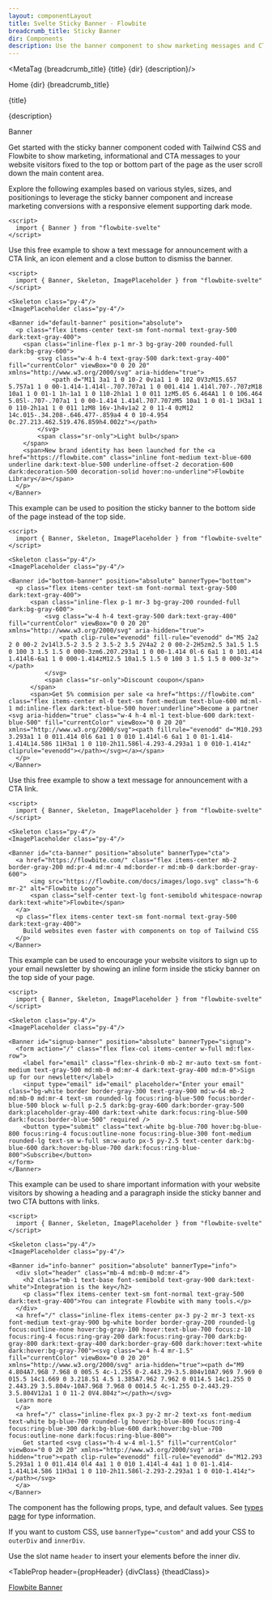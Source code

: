 ```yaml
---
layout: componentLayout
title: Svelte Sticky Banner - Flowbite
breadcrumb_title: Sticky Banner
dir: Components
description: Use the banner component to show marketing messages and CTA buttons at the top or bottom side of your website based on the utility classes from Tailwind CSS
---
```



<MetaTag {breadcrumb_title} {title} {dir} {description}/>

<script>
  import { Htwo, ExampleDiv, GitHubSource, CompoDescription, TableProp, TableDefaultRow, MetaTag } from '../utils'
  
  import { Breadcrumb, BreadcrumbItem, Heading, P, A } from '$lib'
  // Props table
  import { props as bannerProps } from '../props/Banner.json'
	let propHeader = ['Name', 'Type', 'Default']
	let divClass='w-full relative overflow-x-auto shadow-md sm:rounded-lg py-4'
  let theadClass ='text-xs text-gray-700 uppercase bg-gray-50 dark:bg-gray-700 dark:text-white'
</script>

<Breadcrumb class="pt-16 py-8">
  <BreadcrumbItem href="/" home >Home</BreadcrumbItem>
  <BreadcrumbItem>{dir}</BreadcrumbItem>
  <BreadcrumbItem>{breadcrumb_title}</BreadcrumbItem>
</Breadcrumb>

<Heading class="mb-2" tag="h1" customSize="text-3xl">{title}</Heading>

<CompoDescription>{description}</CompoDescription>

<ExampleDiv>
<GitHubSource href="banner/Banner.svelte">Banner</GitHubSource>
</ExampleDiv>

Get started with the sticky banner component coded with Tailwind CSS and Flowbite to show marketing, informational and CTA messages to your website visitors fixed to the top or bottom part of the page as the user scroll down the main content area.

Explore the following examples based on various styles, sizes, and positionings to leverage the sticky banner component and increase marketing conversions with a responsive element supporting dark mode.

<Htwo label="Setup" />

```svelte
<script>
  import { Banner } from "flowbite-svelte"
</script>
```

<Htwo label="Default sticky banner" />

Use this free example to show a text message for announcement with a CTA link, an icon element and a close button to dismiss the banner.

```svelte example class="flex flex-col relative" hideScript 
<script>
  import { Banner, Skeleton, ImagePlaceholder } from "flowbite-svelte"
</script>

<Skeleton class="py-4"/>
<ImagePlaceholder class="py-4"/>

<Banner id="default-banner" position="absolute">
  <p class="flex items-center text-sm font-normal text-gray-500 dark:text-gray-400">
    <span class="inline-flex p-1 mr-3 bg-gray-200 rounded-full dark:bg-gray-600">
        <svg class="w-4 h-4 text-gray-500 dark:text-gray-400" fill="currentColor" viewBox="0 0 20 20" xmlns="http://www.w3.org/2000/svg" aria-hidden="true">
            <path d="M11 3a1 1 0 10-2 0v1a1 1 0 102 0V3zM15.657 5.757a1 1 0 00-1.414-1.414l-.707.707a1 1 0 001.414 1.414l.707-.707zM18 10a1 1 0 01-1 1h-1a1 1 0 110-2h1a1 1 0 011 1zM5.05 6.464A1 1 0 106.464 5.05l-.707-.707a1 1 0 00-1.414 1.414l.707.707zM5 10a1 1 0 01-1 1H3a1 1 0 110-2h1a1 1 0 011 1zM8 16v-1h4v1a2 2 0 11-4 0zM12 14c.015-.34.208-.646.477-.859a4 4 0 10-4.954 0c.27.213.462.519.476.859h4.002z"></path>
        </svg>
        <span class="sr-only">Light bulb</span>
    </span>
    <span>New brand identity has been launched for the <a href="https://flowbite.com" class="inline font-medium text-blue-600 underline dark:text-blue-500 underline-offset-2 decoration-600 dark:decoration-500 decoration-solid hover:no-underline">Flowbite Library</a></span>
  </p>
</Banner>
```

<Htwo label="Bottom banner position" />

This example can be used to position the sticky banner to the bottom side of the page instead of the top side.

```svelte example class="flex flex-col relative" hideScript
<script>
  import { Banner, Skeleton, ImagePlaceholder } from "flowbite-svelte"
</script>

<Skeleton class="py-4"/>
<ImagePlaceholder class="py-4"/>

<Banner id="bottom-banner" position="absolute" bannerType="bottom">
  <p class="flex items-center text-sm font-normal text-gray-500 dark:text-gray-400">
      <span class="inline-flex p-1 mr-3 bg-gray-200 rounded-full dark:bg-gray-600">
          <svg class="w-4 h-4 text-gray-500 dark:text-gray-400" fill="currentColor" viewBox="0 0 20 20" xmlns="http://www.w3.org/2000/svg" aria-hidden="true">
              <path clip-rule="evenodd" fill-rule="evenodd" d="M5 2a2 2 0 00-2 2v14l3.5-2 3.5 2 3.5-2 3.5 2V4a2 2 0 00-2-2H5zm2.5 3a1.5 1.5 0 100 3 1.5 1.5 0 000-3zm6.207.293a1 1 0 00-1.414 0l-6 6a1 1 0 101.414 1.414l6-6a1 1 0 000-1.414zM12.5 10a1.5 1.5 0 100 3 1.5 1.5 0 000-3z"></path>
          </svg>
          <span class="sr-only">Discount coupon</span>
      </span>
      <span>Get 5% commision per sale <a href="https://flowbite.com" class="flex items-center ml-0 text-sm font-medium text-blue-600 md:ml-1 md:inline-flex dark:text-blue-500 hover:underline">Become a partner <svg aria-hidden="true" class="w-4 h-4 ml-1 text-blue-600 dark:text-blue-500" fill="currentColor" viewBox="0 0 20 20" xmlns="http://www.w3.org/2000/svg"><path fillrule="evenodd" d="M10.293 3.293a1 1 0 011.414 0l6 6a1 1 0 010 1.414l-6 6a1 1 0 01-1.414-1.414L14.586 11H3a1 1 0 110-2h11.586l-4.293-4.293a1 1 0 010-1.414z" cliprule="evenodd"></path></svg></a></span>
  </p>
</Banner>
```

<Htwo label="Marketing CTA banner" />

Use this free example to show a text message for announcement with a CTA link. 

```svelte example class="flex flex-col relative" hideScript
<script>
  import { Banner, Skeleton, ImagePlaceholder } from "flowbite-svelte"
</script>

<Skeleton class="py-4"/>
<ImagePlaceholder class="py-4"/>

<Banner id="cta-banner" position="absolute" bannerType="cta">
  <a href="https://flowbite.com/" class="flex items-center mb-2 border-gray-200 md:pr-4 md:mr-4 md:border-r md:mb-0 dark:border-gray-600">
      <img src="https://flowbite.com/docs/images/logo.svg" class="h-6 mr-2" alt="Flowbite Logo">
      <span class="self-center text-lg font-semibold whitespace-nowrap dark:text-white">Flowbite</span>
  </a>
  <p class="flex items-center text-sm font-normal text-gray-500 dark:text-gray-400">
    Build websites even faster with components on top of Tailwind CSS
  </p>
</Banner>
```

<Htwo label="Newsletter sign-up banner " />

This example can be used to encourage your website visitors to sign up to your email newsletter by showing an inline form inside the sticky banner on the top side of your page.

```svelte example class="flex flex-col relative" hideScript
<script>
  import { Banner, Skeleton, ImagePlaceholder } from "flowbite-svelte"
</script>

<Skeleton class="py-4"/>
<ImagePlaceholder class="py-4"/>

<Banner id="signup-banner" position="absolute" bannerType="signup">
  <form action="/" class="flex flex-col items-center w-full md:flex-row">
    <label for="email" class="flex-shrink-0 mb-2 mr-auto text-sm font-medium text-gray-500 md:mb-0 md:mr-4 dark:text-gray-400 md:m-0">Sign up for our newsletter</label>
    <input type="email" id="email" placeholder="Enter your email" class="bg-white border border-gray-300 text-gray-900 md:w-64 mb-2 md:mb-0 md:mr-4 text-sm rounded-lg focus:ring-blue-500 focus:border-blue-500 block w-full p-2.5 dark:bg-gray-600 dark:border-gray-500 dark:placeholder-gray-400 dark:text-white dark:focus:ring-blue-500 dark:focus:border-blue-500" required />
    <button type="submit" class="text-white bg-blue-700 hover:bg-blue-800 focus:ring-4 focus:outline-none focus:ring-blue-300 font-medium rounded-lg text-sm w-full sm:w-auto px-5 py-2.5 text-center dark:bg-blue-600 dark:hover:bg-blue-700 dark:focus:ring-blue-800">Subscribe</button>
</form>
</Banner>
```

<Htwo label="Informational banner" />

This example can be used to share important information with your website visitors by showing a heading and a paragraph inside the sticky banner and two CTA buttons with links.

```svelte example class="flex flex-col relative" hideScript
<script>
  import { Banner, Skeleton, ImagePlaceholder } from "flowbite-svelte"
</script>

<Skeleton class="py-4"/>
<ImagePlaceholder class="py-4"/>

<Banner id="info-banner" position="absolute" bannerType="info">
  <div slot="header" class="mb-4 md:mb-0 md:mr-4">
    <h2 class="mb-1 text-base font-semibold text-gray-900 dark:text-white">Integration is the key</h2>
    <p class="flex items-center text-sm font-normal text-gray-500 dark:text-gray-400">You can integrate Flowbite with many tools.</p>
  </div>
  <a href="/" class="inline-flex items-center px-3 py-2 mr-3 text-xs font-medium text-gray-900 bg-white border border-gray-200 rounded-lg focus:outline-none hover:bg-gray-100 hover:text-blue-700 focus:z-10 focus:ring-4 focus:ring-gray-200 dark:focus:ring-gray-700 dark:bg-gray-800 dark:text-gray-400 dark:border-gray-600 dark:hover:text-white dark:hover:bg-gray-700"><svg class="w-4 h-4 mr-1.5" fill="currentColor" viewBox="0 0 20 20" xmlns="http://www.w3.org/2000/svg" aria-hidden="true"><path d="M9 4.804A7.968 7.968 0 005.5 4c-1.255 0-2.443.29-3.5.804v10A7.969 7.969 0 015.5 14c1.669 0 3.218.51 4.5 1.385A7.962 7.962 0 0114.5 14c1.255 0 2.443.29 3.5.804v-10A7.968 7.968 0 0014.5 4c-1.255 0-2.443.29-3.5.804V12a1 1 0 11-2 0V4.804z"></path></svg> 
  Learn more
  </a>
  <a href="/" class="inline-flex px-3 py-2 mr-2 text-xs font-medium text-white bg-blue-700 rounded-lg hover:bg-blue-800 focus:ring-4 focus:ring-blue-300 dark:bg-blue-600 dark:hover:bg-blue-700 focus:outline-none dark:focus:ring-blue-800">
    Get started <svg class="h-4 w-4 ml-1.5" fill="currentColor" viewBox="0 0 20 20" xmlns="http://www.w3.org/2000/svg" aria-hidden="true"><path clip-rule="evenodd" fill-rule="evenodd" d="M12.293 5.293a1 1 0 011.414 0l4 4a1 1 0 010 1.414l-4 4a1 1 0 01-1.414-1.414L14.586 11H3a1 1 0 110-2h11.586l-2.293-2.293a1 1 0 010-1.414z"></path></svg>
  </a>
</Banner>
```

<Htwo label="Props" />

The component has the following props, type, and default values. See <A href="/pages/types">types page</A> for type information.

If you want to custom CSS, use `bannerType="custom"` and add your CSS to `outerDiv` and `innerDiv`. 

Use the slot name `header` to insert your elements before the inner div.

<TableProp header={propHeader} {divClass} {theadClass}>
<TableDefaultRow items={bannerProps} rowState='hover' />
</TableProp>

<Htwo label="References" />

<P>
  <A href="https://flowbite.com/docs/components/banner/" target="_blank" rel="noreferrer" class="link">
  Flowbite Banner
  </A>
</P>
